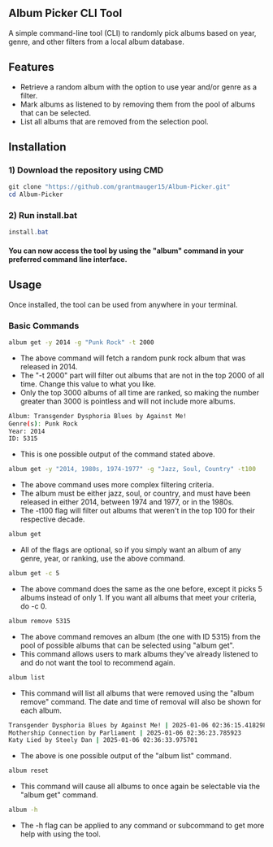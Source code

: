 ## Album Picker CLI Tool
A simple command-line tool (CLI) to randomly pick albums based on year, genre, and other filters from a local album database.

## Features
- Retrieve a random album with the option to use year and/or genre as a filter.
- Mark albums as listened to by removing them from the pool of albums that can be selected.
- List all albums that are removed from the selection pool.
## Installation
### 1) Download the repository using CMD
```powershell
git clone "https://github.com/grantmauger15/Album-Picker.git"
cd Album-Picker
```
### 2) Run install.bat
```powershell
install.bat
```

#### You can now access the tool by using the "album" command in your preferred command line interface.
## Usage
Once installed, the tool can be used from anywhere in your terminal.
### Basic Commands
```bash
album get -y 2014 -g "Punk Rock" -t 2000
```
- The above command will fetch a random punk rock album that was released in 2014.
- The "-t 2000" part will filter out albums that are not in the top 2000 of all time. Change this value to what you like.
- Only the top 3000 albums of all time are ranked, so making the number greater than 3000 is pointless and will not include more albums.
```bash
Album: Transgender Dysphoria Blues by Against Me!
Genre(s): Punk Rock
Year: 2014
ID: 5315
```
- This is one possible output of the command stated above.
```bash
album get -y "2014, 1980s, 1974-1977" -g "Jazz, Soul, Country" -t100
```
- The above command uses more complex filtering criteria. 
- The album must be either jazz, soul, or country, and must have been released in either 2014, between 1974 and 1977, or in the 1980s.
- The -t100 flag will filter out albums that weren't in the top 100 for their respective decade.
```bash
album get
```
- All of the flags are optional, so if you simply want an album of any genre, year, or ranking, use the above command.
```bash
album get -c 5
```
- The above command does the same as the one before, except it picks 5 albums instead of only 1. If you want all albums that meet your criteria, do -c 0.
```bash
album remove 5315
```
- The above command removes an album (the one with ID 5315) from the pool of possible albums that can be selected using "album get".
- This command allows users to mark albums they've already listened to and do not want the tool to recommend again.
```bash
album list
```
- This command will list all albums that were removed using the "album remove" command. The date and time of removal will also be shown for each album.
```bash
Transgender Dysphoria Blues by Against Me! | 2025-01-06 02:36:15.418298
Mothership Connection by Parliament | 2025-01-06 02:36:23.785923
Katy Lied by Steely Dan | 2025-01-06 02:36:33.975701
```
- The above is one possible output of the "album list" command.
```bash
album reset
```
- This command will cause all albums to once again be selectable via the "album get" command.
```bash
album -h
```
- The -h flag can be applied to any command or subcommand to get more help with using the tool.